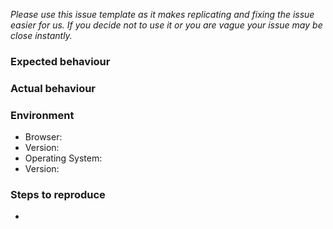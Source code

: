 *Please _use this issue template_ as it makes replicating and fixing the issue easier for us. If you decide not to use it or you are vague your issue may be close instantly.*

### Expected behaviour

### Actual behaviour

### Environment

- Browser:
- Version:
- Operating System:
- Version:

### Steps to reproduce
-
